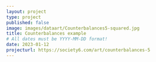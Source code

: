 ```yaml
---
layout: project
type: project
published: false
image: images/dataart/Counterbalances5-squared.jpg
title: Counterbalances example
# All dates must be YYYY-MM-DD format!
date: 2023-01-12
projecturl: https://society6.com/art/counterbalances-5
---
```


